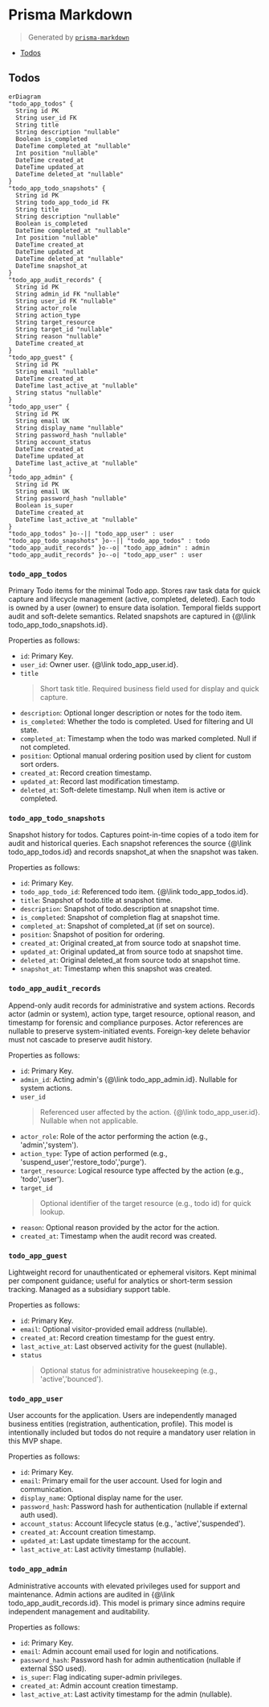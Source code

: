 # Prisma Markdown

> Generated by [`prisma-markdown`](https://github.com/samchon/prisma-markdown)

- [Todos](#todos)

## Todos

```mermaid
erDiagram
"todo_app_todos" {
  String id PK
  String user_id FK
  String title
  String description "nullable"
  Boolean is_completed
  DateTime completed_at "nullable"
  Int position "nullable"
  DateTime created_at
  DateTime updated_at
  DateTime deleted_at "nullable"
}
"todo_app_todo_snapshots" {
  String id PK
  String todo_app_todo_id FK
  String title
  String description "nullable"
  Boolean is_completed
  DateTime completed_at "nullable"
  Int position "nullable"
  DateTime created_at
  DateTime updated_at
  DateTime deleted_at "nullable"
  DateTime snapshot_at
}
"todo_app_audit_records" {
  String id PK
  String admin_id FK "nullable"
  String user_id FK "nullable"
  String actor_role
  String action_type
  String target_resource
  String target_id "nullable"
  String reason "nullable"
  DateTime created_at
}
"todo_app_guest" {
  String id PK
  String email "nullable"
  DateTime created_at
  DateTime last_active_at "nullable"
  String status "nullable"
}
"todo_app_user" {
  String id PK
  String email UK
  String display_name "nullable"
  String password_hash "nullable"
  String account_status
  DateTime created_at
  DateTime updated_at
  DateTime last_active_at "nullable"
}
"todo_app_admin" {
  String id PK
  String email UK
  String password_hash "nullable"
  Boolean is_super
  DateTime created_at
  DateTime last_active_at "nullable"
}
"todo_app_todos" }o--|| "todo_app_user" : user
"todo_app_todo_snapshots" }o--|| "todo_app_todos" : todo
"todo_app_audit_records" }o--o| "todo_app_admin" : admin
"todo_app_audit_records" }o--o| "todo_app_user" : user
```

### `todo_app_todos`

Primary Todo items for the minimal Todo app. Stores raw task data for
quick capture and lifecycle management (active, completed, deleted). Each
todo is owned by a user (owner) to ensure data isolation. Temporal fields
support audit and soft-delete semantics. Related snapshots are captured
in {@\link todo_app_todo_snapshots.id}.

Properties as follows:

- `id`: Primary Key.
- `user_id`: Owner user. {@\link todo_app_user.id}.
- `title`
  > Short task title. Required business field used for display and quick
  > capture.
- `description`: Optional longer description or notes for the todo item.
- `is_completed`: Whether the todo is completed. Used for filtering and UI state.
- `completed_at`: Timestamp when the todo was marked completed. Null if not completed.
- `position`: Optional manual ordering position used by client for custom sort orders.
- `created_at`: Record creation timestamp.
- `updated_at`: Record last modification timestamp.
- `deleted_at`: Soft-delete timestamp. Null when item is active or completed.

### `todo_app_todo_snapshots`

Snapshot history for todos. Captures point-in-time copies of a todo item
for audit and historical queries. Each snapshot references the source
{@\link todo_app_todos.id} and records snapshot_at when the snapshot was
taken.

Properties as follows:

- `id`: Primary Key.
- `todo_app_todo_id`: Referenced todo item. {@\link todo_app_todos.id}.
- `title`: Snapshot of todo.title at snapshot time.
- `description`: Snapshot of todo.description at snapshot time.
- `is_completed`: Snapshot of completion flag at snapshot time.
- `completed_at`: Snapshot of completed_at (if set on source).
- `position`: Snapshot of position for ordering.
- `created_at`: Original created_at from source todo at snapshot time.
- `updated_at`: Original updated_at from source todo at snapshot time.
- `deleted_at`: Original deleted_at from source todo at snapshot time.
- `snapshot_at`: Timestamp when this snapshot was created.

### `todo_app_audit_records`

Append-only audit records for administrative and system actions. Records
actor (admin or system), action type, target resource, optional reason,
and timestamp for forensic and compliance purposes. Actor references are
nullable to preserve system-initiated events. Foreign-key delete behavior
must not cascade to preserve audit history.

Properties as follows:

- `id`: Primary Key.
- `admin_id`: Acting admin's {@\link todo_app_admin.id}. Nullable for system actions.
- `user_id`
  > Referenced user affected by the action. {@\link todo_app_user.id}.
  > Nullable when not applicable.
- `actor_role`: Role of the actor performing the action (e.g., 'admin','system').
- `action_type`: Type of action performed (e.g., 'suspend_user','restore_todo','purge').
- `target_resource`: Logical resource type affected by the action (e.g., 'todo','user').
- `target_id`
  > Optional identifier of the target resource (e.g., todo id) for quick
  > lookup.
- `reason`: Optional reason provided by the actor for the action.
- `created_at`: Timestamp when the audit record was created.

### `todo_app_guest`

Lightweight record for unauthenticated or ephemeral visitors. Kept
minimal per component guidance; useful for analytics or short-term
session tracking. Managed as a subsidiary support table.

Properties as follows:

- `id`: Primary Key.
- `email`: Optional visitor-provided email address (nullable).
- `created_at`: Record creation timestamp for the guest entry.
- `last_active_at`: Last observed activity for the guest (nullable).
- `status`
  > Optional status for administrative housekeeping (e.g.,
  > 'active','bounced').

### `todo_app_user`

User accounts for the application. Users are independently managed
business entities (registration, authentication, profile). This model is
intentionally included but todos do not require a mandatory user relation
in this MVP shape.

Properties as follows:

- `id`: Primary Key.
- `email`: Primary email for the user account. Used for login and communication.
- `display_name`: Optional display name for the user.
- `password_hash`: Password hash for authentication (nullable if external auth used).
- `account_status`: Account lifecycle status (e.g., 'active','suspended').
- `created_at`: Account creation timestamp.
- `updated_at`: Last update timestamp for the account.
- `last_active_at`: Last activity timestamp (nullable).

### `todo_app_admin`

Administrative accounts with elevated privileges used for support and
maintenance. Admin actions are audited in {@\link
todo_app_audit_records.id}. This model is primary since admins require
independent management and auditability.

Properties as follows:

- `id`: Primary Key.
- `email`: Admin account email used for login and notifications.
- `password_hash`: Password hash for admin authentication (nullable if external SSO used).
- `is_super`: Flag indicating super-admin privileges.
- `created_at`: Admin account creation timestamp.
- `last_active_at`: Last activity timestamp for the admin (nullable).
